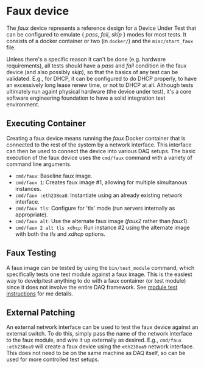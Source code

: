 # Faux device

The _faux_ device represents a reference design for a Device Under Test that can
be configured to emulate { _pass_, _fail_, _skip_ } modes for most tests. It
consists of a docker container or two (in `docker/`) and the `misc/start_faux` file.

Unless there's a specific reason it can't be done (e.g. hardware requirements), all tests
should have a _pass_ and _fail_ condition in the faux device (and also possibly _skip_),
so that the basics of any test can be validated. E.g., for DHCP, it can be configured
to do DHCP properly, to have an excessively long lease renew time, or not to DHCP at all.
Although tests ultimately run againt physical hardware (the device under test), it's a
core software engineering foundation to have a solid integration test environment.

## Executing Container

Creating a faux device means running the _faux_ Docker container that is connected to
the rest of the system by a network interface. This interface can then be used to
connect the device into various DAQ setups. The basic execution of the faux device
uses the `cmd/faux` command with a variety of command line arguments.

* `cmd/faux`: Baseline faux image.
* `cmd/faux 1`: Creates faux image #1, allowing for multiple simultanous instances.
* `cmd/faux :eth238ea8`: Instantiate using an already existing network interface.
* `cmd/faux tls`: Configure for 'tls' mode (run servers internally as appropriate).
* `cmd/faux alt`: Use the alternate faux image (_faux2_ rather than _faux1_).
* `cmd/faux 2 alt tls xdhcp`: Run instance #2 using the alternate image with both the
_tls_ and _xdhcp_ options.

## Faux Testing

A faux image can be tested by using the `bin/test_module` command, which specifically
tests one test module against a faux image. This is the easiest way to develp/test
anything to do with a faux container (or test module) since it does not involve the
entire DAQ framework. See [module test instructions](module_test.md) for me details.

## External Patching

An external network interface can be used to test the faux device against an external
switch. To do this, simply pass the name of the network interface to the faux module,
and wire it up externally as desired. E.g., `cmd/faux :eth238ea9` will create a faux
device using the `eth238ea9` network interface. This does not need to be on the same
machine as DAQ itself, so can be used for more controlled test setups.
